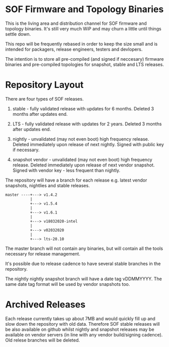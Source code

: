 # SOF Firmware and Topology Binaries

This is the living area and distribution channel for SOF firmware and topology
binaries. It's still very much WiP and may churn a little until things
settle down.

This repo will be frequently rebased in order to keep the size small and is
intended for packagers, release engineers, testers and devlopers.

The intention is to store all pre-compiled (and signed if neccesary) firmware
binaries and pre-compiled topologies for snapshot, stable and LTS releases.

# Repository Layout

There are four types of SOF releases.

1) stable - fully validated release with updates for 6 months. Deleted 3 months
            after updates end.

2) LTS -    fully validated release with updates for 2 years. Deleted 3 months
            after updates end.

3) nightly - unvalidated (may not even boot) high frequency release. Deleted
             immediately upon release of next nightly. Signed with public key
             if necessary.

4) snapshot vendor - unvalidated (may not even boot) high frequency release.
            Deleted immediately upon release of next vendor snapshot. Signed
            with vendor key - less frequent than nightly.

The repository will have a branch for each release e.g. latest vendor snapshots,
nightlies and stable releases.

```
master ----+---> v1.4.2
           |
           +---> v1.5.4
           |
           +---> v1.6.1
           |
           +---> v18032020-intel
           |
           +---> v02032020
           |
           +---> lts-20.10
```

The master branch will not contain any binaries, but will contain all the tools
necessary for release management.

It's possible due to release cadence to have several stable branches in the
repository.

The nightly nightly snapshot branch will have a date tag vDDMMYYYY. The same
date tag format will be used by vendor snapshots too.

# Archived Releases

Each release currently takes up about 7MB and would quickly fill up and slow
down the repository with old data. Therefore SOF stable releases will be also
available on github whilst nightly and snapshot releases may be available on
vendor servers (in line with any vendor build/signing cadence). Old relese
branches will be deleted.

